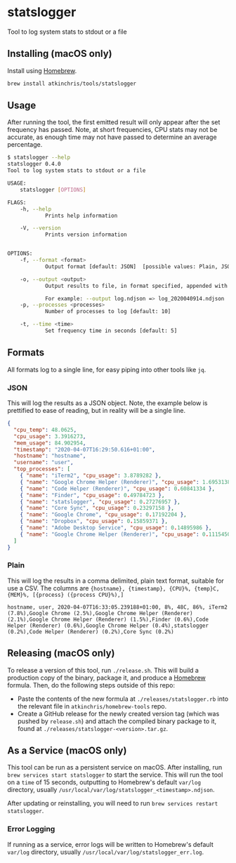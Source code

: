 # statslogger

Tool to log system stats to stdout or a file

## Installing (macOS only)

Install using [Homebrew](https://brew.sh/).

```sh
brew install atkinchris/tools/statslogger
```

## Usage

After running the tool, the first emitted result will only appear after the set frequency has passed. Note, at short frequencies, CPU stats may not be accurate, as enough time may not have passed to determine an average percentage.

```sh
$ statslogger --help
statslogger 0.4.0
Tool to log system stats to stdout or a file

USAGE:
    statslogger [OPTIONS]

FLAGS:
    -h, --help
            Prints help information

    -V, --version
            Prints version information


OPTIONS:
    -f, --format <format>
            Output format [default: JSON]  [possible values: Plain, JSON]

    -o, --output <output>
            Output results to file, in format specified, appended with current date and hour.

            For example: --output log.ndjson => log_2020040914.ndjson
    -p, --processes <processes>
            Number of processes to log [default: 10]

    -t, --time <time>
            Set frequency time in seconds [default: 5]
```

## Formats

All formats log to a single line, for easy piping into other tools like `jq`.

### JSON

This will log the results as a JSON object. Note, the example below is prettified to ease of reading, but in reality will be a single line.

```json
{
  "cpu_temp": 48.0625,
  "cpu_usage": 3.3916273,
  "mem_usage": 84.902954,
  "timestamp": "2020-04-07T16:29:50.616+01:00",
  "hostname": "hostname",
  "username": "user",
  "top_processes": [
    { "name": "iTerm2", "cpu_usage": 3.8789282 },
    { "name": "Google Chrome Helper (Renderer)", "cpu_usage": 1.6953138 },
    { "name": "Code Helper (Renderer)", "cpu_usage": 0.60841334 },
    { "name": "Finder", "cpu_usage": 0.49784723 },
    { "name": "statslogger", "cpu_usage": 0.27276957 },
    { "name": "Core Sync", "cpu_usage": 0.23297158 },
    { "name": "Google Chrome", "cpu_usage": 0.17192204 },
    { "name": "Dropbox", "cpu_usage": 0.15859371 },
    { "name": "Adobe Desktop Service", "cpu_usage": 0.14895986 },
    { "name": "Google Chrome Helper (Renderer)", "cpu_usage": 0.111545086 }
  ]
}
```

### Plain

This will log the results in a comma delimited, plain text format, suitable for use a CSV. The columns are `{hostname}, {timestamp}, {CPU}%, {temp}C, {MEM}%, [{process} ({process CPU}%),]`

```csv
hostname, user, 2020-04-07T16:33:05.239188+01:00, 8%, 48C, 86%, iTerm2 (7.8%),Google Chrome (2.5%),Google Chrome Helper (Renderer) (2.1%),Google Chrome Helper (Renderer) (1.5%),Finder (0.6%),Code Helper (Renderer) (0.6%),Google Chrome Helper (0.4%),statslogger (0.2%),Code Helper (Renderer) (0.2%),Core Sync (0.2%)
```

## Releasing (macOS only)

To release a version of this tool, run `./release.sh`. This will build a production copy of the binary, package it, and produce a [Homebrew](https://brew.sh/) formula. Then, do the following steps outside of this repo:

- Paste the contents of the new formula at `./releases/statslogger.rb` into the relevant file in `atkinchris/homebrew-tools` repo.
- Create a GitHub release for the newly created version tag (which was pushed by `release.sh`) and attach the compiled binary package to it, found at `./releases/statslogger-<version>.tar.gz`.

## As a Service (macOS only)

This tool can be run as a persistent service on macOS. After installing, run `brew services start statslogger` to start the service. This will run the tool on a `time` of 15 seconds, outputting to Homebrew's default `var/log` directory, usually `/usr/local/var/log/statslogger_<timestamp>.ndjson`.

After updating or reinstalling, you will need to run `brew services restart statslogger`.

### Error Logging

If running as a service, error logs will be written to Homebrew's default `var/log` directory, usually `/usr/local/var/log/statslogger_err.log`.
